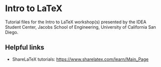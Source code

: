 # Intro to LaTeX
Tutorial files for the Intro to LaTeX workshop(s) presented by the IDEA Student
Center, Jacobs School of Engineering, University of California San Diego.

## Helpful links
- ShareLaTeX tutorials: https://www.sharelatex.com/learn/Main_Page
